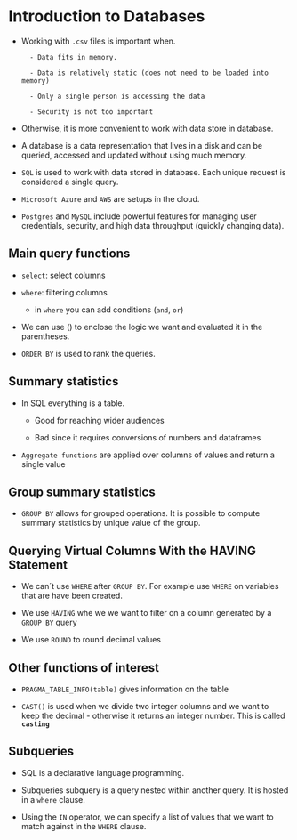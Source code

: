 # Introduction to Databases


- Working with `.csv` files is important when. 

        - Data fits in memory.

        - Data is relatively static (does not need to be loaded into memory)

        - Only a single person is accessing the data

        - Security is not too important

- Otherwise, it is more convenient to work with data store in database.

- A database is a data representation that lives in a disk and can be queried, accessed and updated without using much memory. 

- `SQL` is used to work with data stored in database. Each unique request is considered a single query.

-  `Microsoft Azure` and `AWS` are setups in the cloud.

-  `Postgres`  and `MySQL` include powerful features for managing user credentials, security, and high data throughput (quickly changing data).

## Main query functions

- `select`: select columns 

- `where`: filtering columns

    - in `where` you can add conditions (`and`, `or`)

- We can use () to enclose the logic we want and evaluated it in the parentheses.

- `ORDER BY` is used to rank the queries. 

## Summary statistics

- In SQL everything is a table.

    - Good for reaching wider audiences

    - Bad since it requires conversions of numbers and dataframes

- `Aggregate functions` are applied over columns of values and return a single value

## Group summary statistics

- `GROUP BY` allows for grouped operations. It is possible to compute summary statistics by unique value of the group.

## Querying Virtual Columns With the HAVING Statement

- We can´t use `WHERE` after `GROUP BY`. For example use `WHERE` on variables that are have been created. 

- We use `HAVING` whe we we want to filter on a column generated by a `GROUP BY` query

- We use  `ROUND` to round decimal values


## Other functions of interest

- `PRAGMA_TABLE_INFO(table)` gives information on the table

- `CAST()` is used when we divide two integer columns and we want to keep the decimal - otherwise it returns an integer number. This is called 
**`casting`** 


## Subqueries

- SQL is a declarative language programming. 

- Subqueries subquery is a query nested within another query. It is hosted in a `where` clause.

- Using the `IN` operator, we can specify a list of values that we want to match against in the `WHERE` clause.









